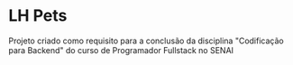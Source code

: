 # LH Pets

Projeto criado como requisito para a conclusão da disciplina "Codificação para Backend" do curso de Programador Fullstack no SENAI
